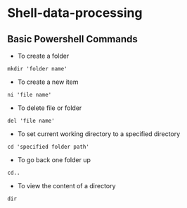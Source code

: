 # Shell-data-processing

## Basic Powershell Commands
- To create a folder
```
mkdir 'folder name'
```
- To create a new item
```
ni 'file name'
```
- To delete file or folder
```
del 'file name'
```
- To set current working directory to a specified directory
```
cd 'specified folder path'
```
- To go back one folder up
```
cd..
````
- To view the content of a directory
```
dir
```
